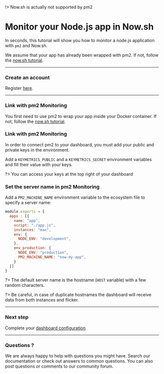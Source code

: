 !> Now.sh is actually not supported by pm2

# Monitor your Node.js app in Now.sh

In seconds, this tutorial will show you how to monitor a node.js application with `pm2` and Now.sh.

We assume that your app has already been wrapped with pm2. If not, follow the [now.sh tutorial](runtime/integration/now.md).

---

### Create an account

Register [here](https://app.keymetrics.io/api/oauth/register).

---

### Link with pm2 Monitoring

You first need to use pm2 to wrap your app inside your Docker container. If not, follow the [now.sh tutorial](runtime/integration/now.md).

### Link with pm2 Monitoring

In order to connect pm2 to your dashboard, you must add your public and private keys in the environment.

Add a `KEYMETRICS_PUBLIC` and a `KEYMETRICS_SECRET` environment variables and fill their value with your keys.

?> You can access your keys at the top right of your dashboard

### Set the server name in pm2 Monitoring

Add a `PM2_MACHINE_NAME` environment variable to the ecosystem file to specify a server name:

```javascript
module.exports = {
  apps : [{
    name: "app",
    script: "./app.js",
    instances: "max",
    env: {
      NODE_ENV: "development",
    },
    env_production: {
      NODE_ENV: "production",
      PM2_MACHINE_NAME: "now-my-app",
    }
  }]
}
```

?> The default server name is the hostname (`HOST` variable) with a few random characters.

?> Be careful, in case of duplicate hostnames the dashboard will receive data from both instances and flicker.

---

### Next step

Complete your [dashboard configuration](monitoring/guide/configuration.md)

---

### Questions ?

We are always happy to help with questions you might have. Search our documentation or check out answers to common questions. You can also post questions or comments to our community forum.